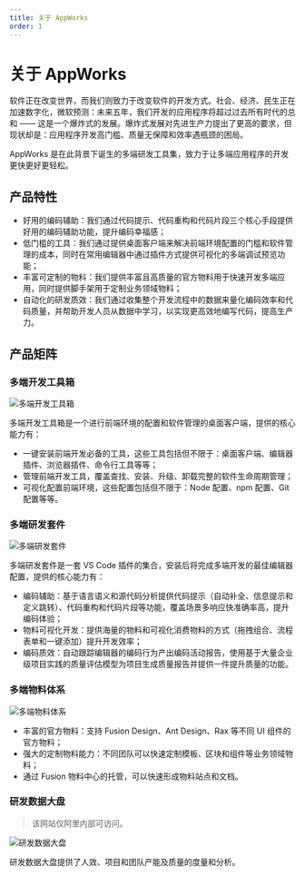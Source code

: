 ```yaml
---
title: 关于 AppWorks
order: 1
---
```


# 关于 AppWorks

软件正在改变世界，而我们则致力于改变软件的开发方式。社会、经济、民生正在加速数字化，微软预测：未来五年，我们开发的应用程序将超过过去所有时代的总和 —— 这是一个爆炸式的发展。爆炸式发展对先进生产力提出了更高的要求，但现状却是：应用程序开发高门槛、质量无保障和效率遇瓶颈的困局。

AppWorks 是在此背景下诞生的多端研发工具集，致力于让多端应用程序的开发更快更好更轻松。

## 产品特性

- 好用的编码辅助：我们通过代码提示、代码重构和代码片段三个核心手段提供好用的编码辅助功能，提升编码幸福感；
- 低门槛的工具：我们通过提供桌面客户端来解决前端环境配置的门槛和软件管理的成本，同时在常用编辑器中通过插件方式提供可视化的多端调试预览功能；
- 丰富可定制的物料：我们提供丰富且高质量的官方物料用于快速开发多端应用，同时提供脚手架用于定制业务领域物料；
- 自动化的研发质效：我们通过收集整个开发流程中的数据来量化编码效率和代码质量，并帮助开发人员从数据中学习，以实现更高效地编写代码，提高生产力。

## 产品矩阵

### 多端开发工具箱

![多端开发工具箱](https://img.alicdn.com/imgextra/i2/O1CN01YLOk281ccvEJtM5uH_!!6000000003622-2-tps-2200-1448.png_790x10000.jpg)

多端开发工具箱是一个进行前端环境的配置和软件管理的桌面客户端，提供的核心能力有：

- 一键安装前端开发必备的工具，这些工具包括但不限于：桌面客户端、编辑器插件、浏览器插件、命令行工具等等；
- 管理前端开发工具，覆盖查找、安装、升级、卸载完整的软件生命周期管理；
- 可视化配置前端环境，这些配置包括但不限于：Node 配置、npm 配置、Git 配置等等。

### 多端研发套件

![多端研发套件](https://img.alicdn.com/imgextra/i1/O1CN01fOAI2l1RQanEHtbPd_!!6000000002106-2-tps-2880-1754.png_790x10000.jpg)

多端研发套件是一套 VS Code 插件的集合，安装后将完成多端开发的最佳编辑器配置，提供的核心能力有：

- 编码辅助：基于语言语义和源代码分析提供代码提示（自动补全、信息提示和定义跳转）、代码重构和代码片段等功能，覆盖场景多响应快准确率高，提升编码体验；
- 物料可视化开发：提供海量的物料和可视化消费物料的方式（拖拽组合、流程表单和一键添加）提升开发效率；
- 编码质效：自动跟踪编辑器的编码行为产出编码活动报告，使用基于大量企业级项目实践的质量评估模型为项目生成质量报告并提供一件提升质量的功能。

### 多端物料体系

![多端物料体系](https://img.alicdn.com/imgextra/i2/O1CN0159zS1T1Ux3iXHe2bv_!!6000000002583-2-tps-2848-1428.png_790x10000.jpg)

- 丰富的官方物料：支持 Fusion Design、Ant Design、Rax 等不同 UI 组件的官方物料；
- 强大的定制物料能力：不同团队可以快速定制模板、区块和组件等业务领域物料；
- 通过 Fusion 物料中心的托管，可以快速形成物料站点和文档。

### 研发数据大盘

> 该网站仅阿里内部可访问。

![研发数据大盘](https://img.alicdn.com/imgextra/i3/O1CN01z9TwYm1vxy89bJY6u_!!6000000006240-2-tps-2858-1596.png_790x10000.jpg)

研发数据大盘提供了人效、项目和团队产能及质量的度量和分析。

